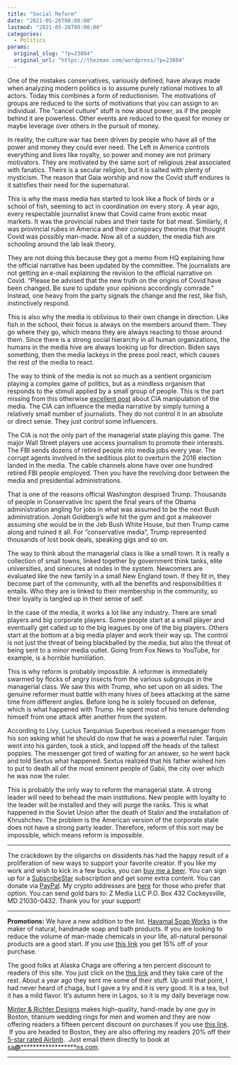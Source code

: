 ```yaml
---
title: "Social Reform"
date: "2021-05-26T00:00:00"
lastmod: "2021-05-26T00:00:00"
categories:
  - Politics
params:
  original_slug: "?p=23884"
  original_url: "https://thezman.com/wordpress/?p=23884"
---
```


One of the mistakes conservatives, variously defined, have always made
when analyzing modern politics is to assume purely rational motives to
all actors. Today this combines a form of reductionism. The motivations
of groups are reduced to the sorts of motivations that you can assign to
an individual. The “cancel culture” stuff is now about power, as if the
people behind it are powerless. Other events are reduced to the quest
for money or maybe leverage over others in the pursuit of money.

In reality, the culture war has been driven by people who have all of
the power and money they could ever need. The Left in America controls
everything and lives like royalty, so power and money are not primary
motivators. They are motivated by the same sort of religious zeal
associated with fanatics. Theirs is a secular religion, but it is salted
with plenty of mysticism. The reason that Gaia worship and now the Covid
stuff endures is it satisfies their need for the supernatural.

This is why the mass media has started to look like a flock of birds or
a school of fish, seeming to act in coordination on every story. A year
ago, every respectable journalist knew that Covid came from exotic meat
markets. It was the provincial rubes and their taste for bat meat.
Similarly, it was provincial rubes in America and their conspiracy
theories that thought Covid was possibly man-made. Now all of a sudden,
the media fish are schooling around the lab leak theory.

They are not doing this because they got a memo from HQ explaining how
the official narrative has been updated by the committee. The
journalists are not getting an e-mail explaining the revision to the
official narrative on Covid. “Please be advised that the new truth on
the origins of Covid have been changed. Be sure to update your opinions
accordingly comrade.” Instead, one heavy from the party signals the
change and the rest, like fish, instinctively respond.

This is also why the media is oblivious to their own change in
direction. Like fish in the school, their focus is always on the members
around them. They go where they go, which means they are always reacting
to those around them. Since there is a strong social hierarchy in all
human organizations, the humans in the media hive are always looking up
for direction. Biden says something, then the media lackeys in the press
pool react, which causes the rest of the media to react.

The way to think of the media is not so much as a sentient organicism
playing a complex game of politics, but as a mindless organism that
responds to the stimuli applied by a small group of people. This is the
part missing from this otherwise <a
href="https://www.theamericanconservative.com/articles/spies-journalists-and-info-ops-against-america/"
rel="noopener" target="_blank">excellent post</a> about CIA manipulation
of the media. The CIA can influence the media narrative by simply
turning a relatively small number of journalists. They do not control it
in an absolute or direct sense. They just control some influencers.

The CIA is not the only part of the managerial state playing this game.
The major Wall Street players use access journalism to promote their
interests. The FBI sends dozens of retired people into media jobs every
year. The corrupt agents involved in the seditious plot to overturn the
2016 election landed in the media. The cable channels alone have over
one hundred retired FBI people employed. Then you have the revolving
door between the media and presidential administrations.

That is one of the reasons official Washington despised Trump. Thousands
of people in Conservative Inc spent the final years of the Obama
administration angling for jobs in what was assumed to be the next Bush
administration. Jonah Goldberg’s wife hit the gym and got a makeover
assuming she would be in the Jeb Bush White House, but then Trump came
along and ruined it all. For “conservative media”, Trump represented
thousands of lost book deals, speaking gigs and so on.

The way to think about the managerial class is like a small town. It is
really a collection of small towns, linked together by government think
tanks, elite universities, and sinecures at nodes in the system.
Newcomers are evaluated like the new family in a small New England town.
If they fit in, they become part of the community, with all the benefits
and responsibilities it entails. Who they are is linked to their
membership in the community, so their loyalty is tangled up in their
sense of self.

In the case of the media, it works a lot like any industry. There are
small players and big corporate players. Some people start at a small
player and eventually get called up to the big leagues by one of the big
players. Others start at the bottom at a big media player and work their
way up. The control is not just the threat of being blackballed by the
media, but also the threat of being sent to a minor media outlet. Going
from Fox News to YouTube, for example, is a horrible humiliation.

This is why reform is probably impossible. A reformer is immediately
swarmed by flocks of angry insects from the various subgroups in the
managerial class. We saw this with Trump, who set upon on all sides. The
genuine reformer must battle with many hives of bees attacking at the
same time from different angles. Before long he is solely focused on
defense, which is what happened with Trump. He spent most of his tenure
defending himself from one attack after another from the system.

According to Livy, Lucius Tarquinius Superbus received a messenger from
his son asking what he should do now that he was a powerful ruler.
Tarquin went into his garden, took a stick, and lopped off the heads of
the tallest poppies. The messenger got tired of waiting for an answer,
so he went back and told Sextus what happened. Sextus realized that his
father wished him to put to death all of the most eminent people of
Gabii, the city over which he was now the ruler.

This is probably the only way to reform the managerial state. A strong
leader will need to behead the main institutions. New people with
loyalty to the leader will be installed and they will purge the ranks.
This is what happened in the Soviet Union after the death of Stalin and
the installation of Khrushchev. The problem is the American version of
the corporate state does not have a strong party leader. Therefore,
reform of this sort may be impossible, which means reform is impossible.

------------------------------------------------------------------------

The crackdown by the oligarchs on dissidents has had the happy result of
a proliferation of new ways to support your favorite creator. If you
like my work and wish to kick in a few bucks, you can
<a href="https://www.buymeacoffee.com/mujolulu" rel="noopener"
target="_blank">buy me a beer</a>. You can sign up for a
<a href="https://www.subscribestar.com/the-z-blog" rel="noopener"
target="_blank">SubscribeStar</a> subscription and get some extra
content. You can donate via <a
href="https://www.paypal.com/donate/?cmd=_s-xclick&amp;hosted_button_id=UDAS2Q8JYA6CN&amp;source=url"
rel="noopener" target="_blank">PayPal</a>. My crypto addresses are
<a href="https://thezman.com/wordpress/?page_id=22713" rel="noopener"
target="_blank">here</a> for those who prefer that option. You can send
gold bars to: Z Media LLC P.O. Box 432 Cockeysville, MD 21030-0432.
Thank you for your support!

------------------------------------------------------------------------

**Promotions:** We have a new addition to the list.
<a href="https://havamalsoapworks.com/" rel="noopener"
target="_blank">Havamal Soap Works</a> is the maker of natural, handmade
soap and bath products. If you are looking to reduce the volume of
man-made chemicals in your life, all-natural personal products are a
good start. If you use
<a href="https://havamalsoapworks.com/discount/ZMAN" rel="noopener"
target="_blank">this link</a> you get 15% off of your purchase.

The good folks at Alaska Chaga are offering a ten percent discount to
readers of this site. You just click on the
<a href="https://alaskachaga.us/discount/ZMAN" rel="noopener noreferrer"
target="_blank">this link</a> and they take care of the rest. About a
year ago they sent me some of their stuff. Up until that point, I had
never heard of chaga, but I gave a try and it is very good. It is a tea,
but it has a mild flavor. It’s autumn here in Lagos, so it is my daily
beverage now.

<a href="https://www.minterandrichterdesigns.com/"
rel="noreferrer nofollow noopener" target="_blank">Minter &amp; Richter
Designs</a> makes high-quality, hand-made by one guy in Boston, titanium
wedding rings for men and women and they are now offering readers a
fifteen percent discount on purchases if you use
<a href="https://www.minterandrichterdesigns.com/discount/ZMAN"
rel="noreferrer nofollow noopener" target="_blank">this link</a>. 
 <span class="highlight"><span class="colour"><span class="font"><span class="size">If
you are headed to Boston, they are also offering my readers 20% off
their <a
href="https://www.airbnb.com/users/7988017/listings?user_id=7988017&amp;s=3"
rel="noopener noreferrer" target="_blank">5-star rated Airbnb</a>.  Just
email them directly to book at
<a href="mailto:sa***@*********************ns.com"
data-original-string="rbkT+EjcLmgWjnlgwf0Bwg==cb7toYtDnUD8cIXx43Kl9Lnnarpwt+pnxMksi9Db1EdYe8F0u6kCRXmlbaiqaT2aAJ4"><span
class="apbct-email-encoder"
data-original-string="FJFx3Jq7YNp2p2DwKr0hJg==cb7qTyaLB76QKuZiCmVgMGaPqteOOzWE3azJKRVn6IX9P3ZVuBPTv8MRcDiwEtWLdfk"
title="This contact has been encoded by Anti-Spam by CleanTalk. Click to decode. To finish the decoding make sure that JavaScript is enabled in your browser.">sa<span
class="apbct-blur">***</span>@<span
class="apbct-blur">*********************</span>ns.com</span></a>.</span></span></span></span>

------------------------------------------------------------------------
